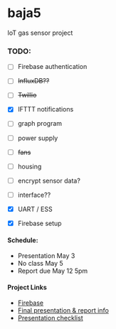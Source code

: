 # baja5
IoT gas sensor project

### TODO:
- [ ] Firebase authentication
- [ ] ~~InfluxDB??~~
- [ ] ~~Twillio~~
- [x] IFTTT notifications
- [ ] graph program
- [ ] power supply
- [ ] ~~fans~~
- [ ] housing
- [ ] encrypt sensor data?
- [ ] interface??
- [x] UART / ESS
- [x] Firebase setup


#### Schedule:
- Presentation May 3
- No class May 5
- Report due May 12 5pm

#### Project Links
- [Firebase](https://console.firebase.google.com/project/gas-sensor-4ff34/database/gas-sensor-4ff34-default-rtdb/data/~2F)
- [Final presentation & report info](https://uiowa.instructure.com/courses/197409/files/22878245?module_item_id=6417490)
- [Presentation checklist](https://uiowa.instructure.com/courses/197409/files/22878282?module_item_id=6417498)
